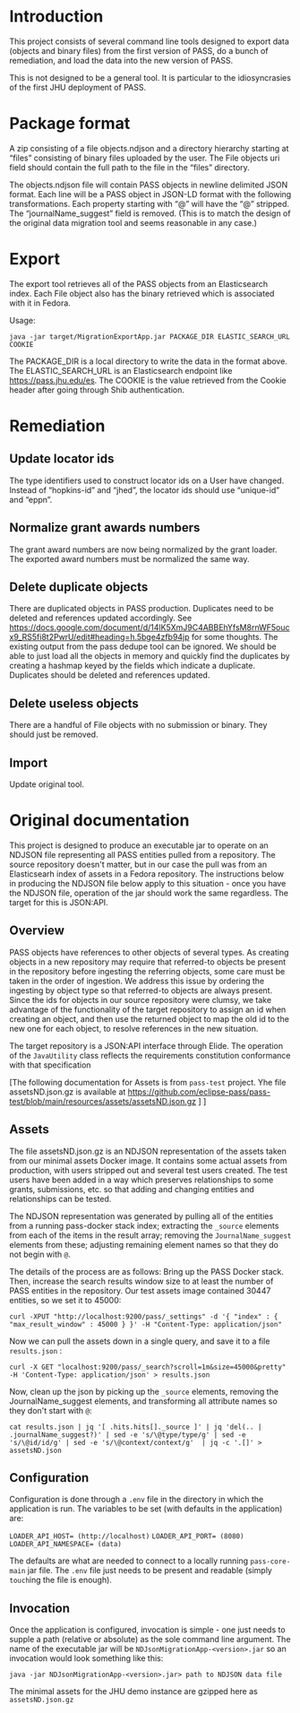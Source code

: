 # Introduction 

This project consists of several command line tools designed to export data (objects and binary files) from the first version of PASS,
do a bunch of remediation, and load the data into the new version of PASS.

This is not designed to be a general tool. It is particular to the idiosyncrasies of the first JHU deployment of PASS.

# Package format

A zip consisting of a file objects.ndjson and a directory hierarchy starting at “files” consisting of binary files uploaded by the user. The File objects uri field should contain the full path to the file in the “files” directory. 

The objects.ndjson file will contain PASS objects in newline delimited JSON format. Each line will be a PASS object in JSON-LD format with the following transformations. Each property starting with “@” will have the “@” stripped. The “journalName_suggest” field is removed. (This is to match the design of the original data migration tool and seems reasonable in any case.)

# Export

The export tool retrieves all of the PASS objects from an Elasticsearch index. Each File object also has the binary retrieved which is associated with it in Fedora.

Usage:
```
java -jar target/MigrationExportApp.jar PACKAGE_DIR ELASTIC_SEARCH_URL COOKIE
```

The PACKAGE_DIR is a local directory to write the data in the format above.
The ELASTIC_SEARCH_URL is an Elasticsearch endpoint like https://pass.jhu.edu/es.
The COOKIE is the value retrieved from the Cookie header after going through Shib authentication.

# Remediation

## Update locator ids

The type identifiers used to construct locator ids on a User have changed. Instead of “hopkins-id” and “jhed”, the locator ids should use “unique-id” and “eppn”.

## Normalize grant awards numbers

The grant award numbers are now being normalized by the grant loader. The exported award numbers must be normalized the same way.

## Delete duplicate objects

There are duplicated objects in PASS production. Duplicates need to be deleted and references updated accordingly. See 
https://docs.google.com/document/d/14lK5XmJ9C4ABBEhYfsM8rnWF5oucx9_RS5fi8t2PwrU/edit#heading=h.5bge4zfb94jp for some thoughts. The existing output from the pass dedupe tool can be ignored. We should be able to just load all the objects in memory and quickly find the duplicates by creating a hashmap keyed by the fields which indicate a duplicate. Duplicates should be deleted and references updated.

## Delete useless objects

There are a handful of File objects with no submission or binary. They should just be removed. 

## Import

Update original tool.

# Original documentation

This project is designed to produce an executable jar to operate on an NDJSON file representing all PASS entities pulled
from a repository. The source repository doesn't matter, but in our case the pull was from an Elasticsearh
index of assets in a Fedora repository. The instructions below in producing the NDJSON file below apply to
this situation - once you have the NDJSON file, operation of the jar should work the same regardless. The target for this
is JSON:API.

## Overview

PASS objects have references to other objects of several types. As creating objects in a new repository may require
that referred-to objects be present in the repository before ingesting the referring objects, some care must be taken in the 
order of ingestion. We address this issue by ordering the ingesting by object type so that referred-to
objects are always present. Since the ids for objects in our source repository were clumsy, we take advantage of
the functionality of the target repository to assign an id when creating an object, and then use the returned
object to map the old id to the new one for each object, to resolve references in the new situation.

The target repository is a JSON:API interface through Elide. The operation of the `JavaUtility` class reflects  the 
requirements constitution conformance with that specification

[The following documentation for Assets is from `pass-test` project.
Yhe file assetsND.json.gz is available at https://github.com/eclipse-pass/pass-test/blob/main/resources/assets/assetsND.json.gz ]
]

## Assets

The file assetsND.json.gz is an NDJSON representation of the
assets taken from our minimal assets Docker image. It contains
some actual assets from production, with users stripped out and
several test users created. The test users have been added in a
way which preserves relationships to some grants, submissions,
etc. so that adding and changing entities and relationships can
be tested.

The NDJSON representation was generated by pulling all of the
entities from a running pass-docker stack index; extracting the
`_source` elements from each of the items in the result array; removing
the `JournalName_suggest` elements from these; adjusting remaining element
names so that they do not begin with `@`.  

The details of the process are as follows:
Bring up the PASS Docker stack. Then, increase the search results window size to at least the number of PASS entities
in the repository. Our test assets image contained 30447 entities, so we set it to 45000:

`curl -XPUT "http://localhost:9200/pass/_settings" -d '{ "index" : { "max_result_window" : 45000 } }' -H "Content-Type: application/json"`

Now we can pull the assets down in a single query, and save it to a file `results.json` :

`curl -X GET "localhost:9200/pass/_search?scroll=1m&size=45000&pretty" -H 'Content-Type: application/json' > results.json
`

Now, clean up the json by picking up the `_source` elements, removing the JournalName_suggest elements, and transforming all attribute names so they don't start with `@`:

`cat results.json | jq '[ .hits.hits[]._source ]' | jq 'del(.. | .journalName_suggest?)' | sed -e 's/\@type/type/g' | sed -e 's/\@id/id/g' | sed -e 's/\@context/context/g'  | jq -c '.[]' > assetsND.json`

## Configuration

Configuration is done through a `.env` file in the directory in which the application is run. The variables to be
set (with defaults in the application) are:

`LOADER_API_HOST= (http://localhost)`
`LOADER_API_PORT= (8080)`
`LOADER_API_NAMESPACE= (data)`

The defaults are what are needed to connect to a locally running `pass-core-main` jar file. The `.env` file just needs to be 
present and readable  (simply `touch`ing the file is enough).

## Invocation

Once the application is configured, invocation is simple - one just needs to supple a path (relative or absolute)
as the sole command line argument. The name of the executable jar will be `NDJsonMigrationApp-<version>.jar`
so an invocation would look something like this:

`java -jar NDJsonMigrationApp-<version>.jar> path to NDJSON data file`

The minimal assets for the JHU demo instance are gzipped here as `assetsND.json.gz`

